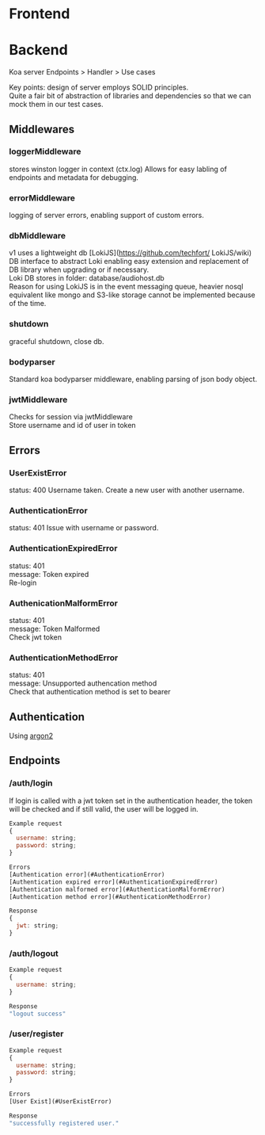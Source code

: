 # Frontend


# Backend
Koa server
Endpoints > Handler > Use cases

Key points: design of server employs SOLID principles.  
Quite a fair bit of abstraction of libraries and dependencies so that we can mock them in our test cases.  

## Middlewares
### loggerMiddleware
stores winston logger in context (ctx.log)
Allows for easy labling of endpoints and metadata for debugging.    

### errorMiddleware  
logging of server errors, enabling support of custom errors.  

### dbMiddleware
v1 uses a lightweight db [LokiJS](https://github.com/techfort/ LokiJS/wiki)  
DB interface to abstract Loki enabling easy extension and replacement of DB library when upgrading or if necessary.   
Loki DB stores in folder: database/audiohost.db  
Reason for using LokiJS is in the event messaging queue, heavier nosql equivalent like mongo and S3-like storage cannot be implemented because of the time.  

### shutdown
graceful shutdown, close db.  

### bodyparser
Standard koa bodyparser middleware, enabling parsing of json body object.  

### jwtMiddleware
Checks for session via jwtMiddleware  
Store username and id of user in token  



## Errors
### UserExistError
status: 400
Username taken. Create a new user with another username. 

### AuthenticationError
status: 401
Issue with username or password.  

### AuthenticationExpiredError
status: 401  
message: Token expired  
Re-login  

### AuthenicationMalformError 
status: 401  
message: Token Malformed  
Check jwt token  

### AuthenticationMethodError  
status: 401  
message: Unsupported authencation method  
Check that authentication method is set to bearer



## Authentication
Using [argon2](https://github.com/ranisalt/node-argon2)



## Endpoints
### /auth/login
If login is called with a jwt token set in the authentication header, the token will be checked and if still valid, the user will be logged in.  
```javascript
Example request
{
  username: string;
  password: string;
}

Errors
[Authentication error](#AuthenticationError)
[Authentication expired error](#AuthenticationExpiredError)
[Authentication malformed error](#AuthenticationMalformError)
[Authentication method error](#AuthenticationMethodError)

Response
{
  jwt: string;
}
```
### /auth/logout
```javascript
Example request
{
  username: string;
}

Response
"logout success"
```

### /user/register
```javascript
Example request
{
  username: string;
  password: string;
}

Errors
[User Exist](#UserExistError)

Response
"successfully registered user."
```
